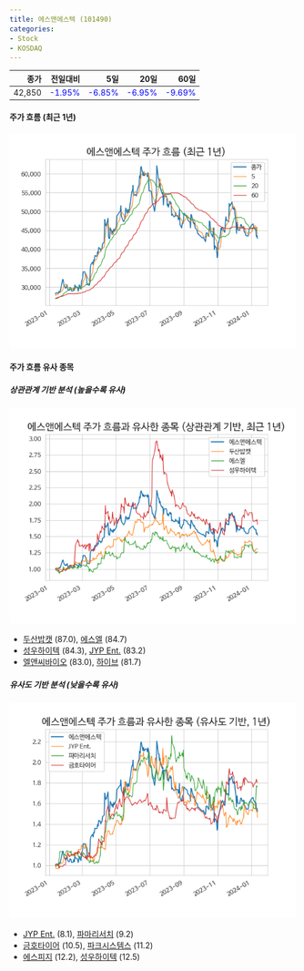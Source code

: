 ```yaml
---
title: 에스앤에스텍 (101490)
categories:
- Stock
- KOSDAQ
---
```


|종가|전일대비|5일|20일|60일|
|---:|-------:|--:|---:|---:|
|42,850|<span style="color: blue">-1.95%</span>|<span style="color: blue">-6.85%</span>|<span style="color: blue">-6.95%</span>|<span style="color: blue">-9.69%</span>|

<!-- more -->


#### 주가 흐름 (최근 1년)
![101490](/assets/images/stock/101490.png)


#### 주가 흐름 유사 종목


##### 상관관계 기반 분석 (높을수록 유사)
![101490](/assets/images/stock/101490_corr.png)
- [두산밥캣](/241560/) (87.0), [에스엘](/005850/) (84.7)
- [성우하이텍](/015750/) (84.3), [JYP Ent.](/035900/) (83.2)
- [엘앤씨바이오](/290650/) (83.0), [하이브](/352820/) (81.7)


##### 유사도 기반 분석 (낮을수록 유사)	
![101490](/assets/images/stock/101490_sim.png)
- [JYP Ent.](/035900/) (8.1), [파마리서치](/214450/) (9.2)
- [금호타이어](/073240/) (10.5), [파크시스템스](/140860/) (11.2)
- [에스피지](/058610/) (12.2), [성우하이텍](/015750/) (12.5)